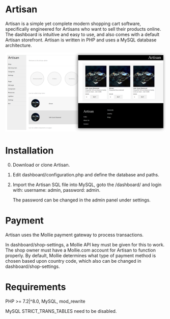 # Artisan
Artisan is a simple yet complete modern shopping cart software, specifically engineered for Artisans who want to sell their products online. The dashboard is intuitive and easy to use, and also comes with a default Artisan storefront. Artisan is written in PHP and uses a MySQL database architecture.

<img src="https://github.com/flaneurette/Artisan/blob/main/assets/images/demo.png" />

# Installation

0. Download or clone Artisan.
1. Edit dashboard/configuration.php and define the database and paths.
2. Import the Artisan SQL file into MySQL, goto the /dashboard/ and login with: username: admin, password: admin.

   The password can be changed in the admin panel under settings.

# Payment

Artisan uses the Mollie payment gateway to process transactions. 

In dashboard/shop-settings, a Mollie API key must be given for this to work. The shop owner must have a Mollie.com account for Artisan to function properly. 
By default, Mollie determines what type of payment method is chosen based upon country code, which also can be changed in dashboard/shop-settings.


# Requirements
PHP >= 7.2|^8.0, MySQL, mod_rewrite

MySQL STRICT_TRANS_TABLES need to be disabled.
